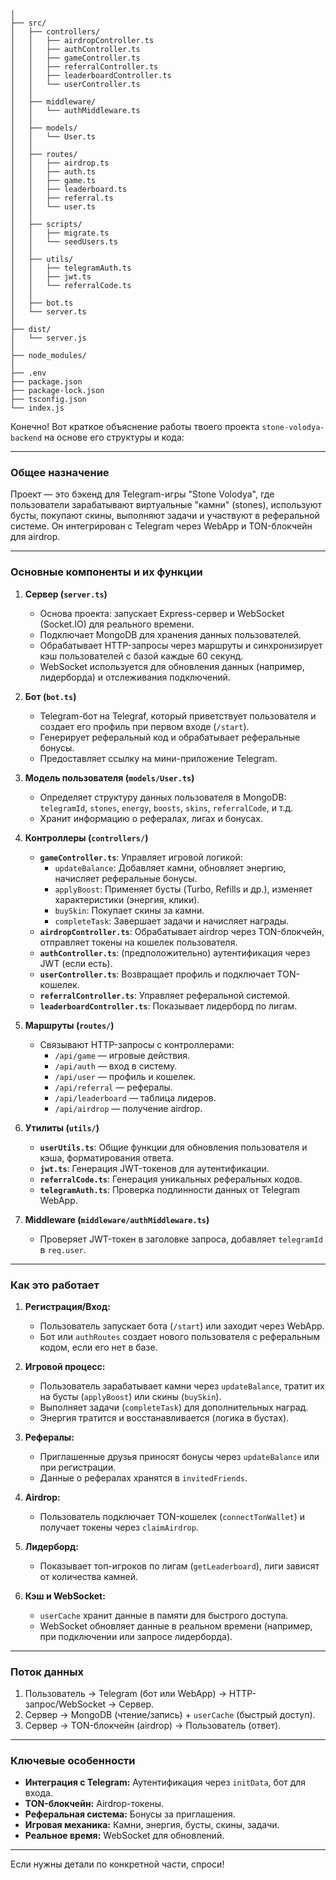 ```stone-volodya-backend/
│
├── src/
│   ├── controllers/
│   │   ├── airdropController.ts
│   │   ├── authController.ts
│   │   ├── gameController.ts
│   │   ├── referralController.ts
│   │   ├── leaderboardController.ts
│   │   └── userController.ts
│   │
│   ├── middleware/
│   │   └── authMiddleware.ts
│   │
│   ├── models/
│   │   └── User.ts
│   │
│   ├── routes/
│   │   ├── airdrop.ts
│   │   ├── auth.ts
│   │   ├── game.ts
│   │   ├── leaderboard.ts
│   │   ├── referral.ts
│   │   └── user.ts
│   │
│   ├── scripts/
│   │   ├── migrate.ts
│   │   └── seedUsers.ts
│   │
│   ├── utils/
│   │   ├── telegramAuth.ts
│   │   ├── jwt.ts
│   │   └── referralCode.ts
│   │
│   ├── bot.ts
│   └── server.ts
│
├── dist/
│   └── server.js
│
├── node_modules/
│
├── .env
├── package.json
├── package-lock.json
├── tsconfig.json
└── index.js

```

Конечно! Вот краткое объяснение работы твоего проекта `stone-volodya-backend` на основе его структуры и кода:

---

### Общее назначение
Проект — это бэкенд для Telegram-игры "Stone Volodya", где пользователи зарабатывают виртуальные "камни" (stones), используют бусты, покупают скины, выполняют задачи и участвуют в реферальной системе. Он интегрирован с Telegram через WebApp и TON-блокчейн для airdrop.

---

### Основные компоненты и их функции

1. **Сервер (`server.ts`)**
    - Основа проекта: запускает Express-сервер и WebSocket (Socket.IO) для реального времени.
    - Подключает MongoDB для хранения данных пользователей.
    - Обрабатывает HTTP-запросы через маршруты и синхронизирует кэш пользователей с базой каждые 60 секунд.
    - WebSocket используется для обновления данных (например, лидерборда) и отслеживания подключений.

2. **Бот (`bot.ts`)**
    - Telegram-бот на Telegraf, который приветствует пользователя и создает его профиль при первом входе (`/start`).
    - Генерирует реферальный код и обрабатывает реферальные бонусы.
    - Предоставляет ссылку на мини-приложение Telegram.

3. **Модель пользователя (`models/User.ts`)**
    - Определяет структуру данных пользователя в MongoDB: `telegramId`, `stones`, `energy`, `boosts`, `skins`, `referralCode`, и т.д.
    - Хранит информацию о рефералах, лигах и бонусах.

4. **Контроллеры (`controllers/`)**
    - **`gameController.ts`**: Управляет игровой логикой:
        - `updateBalance`: Добавляет камни, обновляет энергию, начисляет реферальные бонусы.
        - `applyBoost`: Применяет бусты (Turbo, Refills и др.), изменяет характеристики (энергия, клики).
        - `buySkin`: Покупает скины за камни.
        - `completeTask`: Завершает задачи и начисляет награды.
    - **`airdropController.ts`**: Обрабатывает airdrop через TON-блокчейн, отправляет токены на кошелек пользователя.
    - **`authController.ts`**: (предположительно) аутентификация через JWT (если есть).
    - **`userController.ts`**: Возвращает профиль и подключает TON-кошелек.
    - **`referralController.ts`**: Управляет реферальной системой.
    - **`leaderboardController.ts`**: Показывает лидерборд по лигам.

5. **Маршруты (`routes/`)**
    - Связывают HTTP-запросы с контроллерами:
        - `/api/game` — игровые действия.
        - `/api/auth` — вход в систему.
        - `/api/user` — профиль и кошелек.
        - `/api/referral` — рефералы.
        - `/api/leaderboard` — таблица лидеров.
        - `/api/airdrop` — получение airdrop.

6. **Утилиты (`utils/`)**
    - **`userUtils.ts`**: Общие функции для обновления пользователя и кэша, форматирования ответа.
    - **`jwt.ts`**: Генерация JWT-токенов для аутентификации.
    - **`referralCode.ts`**: Генерация уникальных реферальных кодов.
    - **`telegramAuth.ts`**: Проверка подлинности данных от Telegram WebApp.

7. **Middleware (`middleware/authMiddleware.ts`)**
    - Проверяет JWT-токен в заголовке запроса, добавляет `telegramId` в `req.user`.

---

### Как это работает
1. **Регистрация/Вход:**
    - Пользователь запускает бота (`/start`) или заходит через WebApp.
    - Бот или `authRoutes` создает нового пользователя с реферальным кодом, если его нет в базе.

2. **Игровой процесс:**
    - Пользователь зарабатывает камни через `updateBalance`, тратит их на бусты (`applyBoost`) или скины (`buySkin`).
    - Выполняет задачи (`completeTask`) для дополнительных наград.
    - Энергия тратится и восстанавливается (логика в бустах).

3. **Рефералы:**
    - Приглашенные друзья приносят бонусы через `updateBalance` или при регистрации.
    - Данные о рефералах хранятся в `invitedFriends`.

4. **Airdrop:**
    - Пользователь подключает TON-кошелек (`connectTonWallet`) и получает токены через `claimAirdrop`.

5. **Лидерборд:**
    - Показывает топ-игроков по лигам (`getLeaderboard`), лиги зависят от количества камней.

6. **Кэш и WebSocket:**
    - `userCache` хранит данные в памяти для быстрого доступа.
    - WebSocket обновляет данные в реальном времени (например, при подключении или запросе лидерборда).

---

### Поток данных
1. Пользователь → Telegram (бот или WebApp) → HTTP-запрос/WebSocket → Сервер.
2. Сервер → MongoDB (чтение/запись) + `userCache` (быстрый доступ).
3. Сервер → TON-блокчейн (airdrop) → Пользователь (ответ).

---

### Ключевые особенности
- **Интеграция с Telegram:** Аутентификация через `initData`, бот для входа.
- **TON-блокчейн:** Airdrop-токены.
- **Реферальная система:** Бонусы за приглашения.
- **Игровая механика:** Камни, энергия, бусты, скины, задачи.
- **Реальное время:** WebSocket для обновлений.

---

Если нужны детали по конкретной части, спроси!